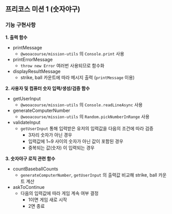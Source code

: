 ## 프리코스 미션 1 (숫자야구)

### 기능 구현사항

**1. 출력 함수**

- printMessage
  - `@wooacourse/mission-utils` 의 `Console.print` 사용
- printErrorMessage
  - `throw new Error` 여러번 사용되므로 함수화
- displayResultMessage
  - strike, ball 카운트에 따라 메시지 출력 (`printMessage` 이용)

**2. 사용자 및 컴퓨터 숫자 입력/생성/검증 함수**

- getUserInput
  - `@wooacourse/mission-utils` 의 `Console.readLineAsync` 사용
- generateComputerNumber
  - `@wooacourse/mission-utils` 의 `Random.pickNumberInRange` 사용
- validateInput
  - `getUserInput` 통해 입력받은 유저의 입력값을 다음의 조건에 따라 검증
    - 3자리 숫자가 아닌 경우
    - 입력값에 1~9 사이의 숫자가 아닌 값이 포함된 경우
    - 중복되는 값(숫자) 이 입력되는 경우

**3. 숫자야구 로직 관련 함수**

- countBaseballCounts
  - `generateComputerNumber`, `getUserInput` 의 출력값 비교해 strike, ball 카운트 계산
- askToContinue
  - 다음의 입력값에 따라 게임 계속 여부 결정
    - 1이면 게임 새로 시작
    - 2면 종료

